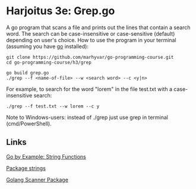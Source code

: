 # Harjoitus 3e: Grep.go

A go program that scans a file and prints out the lines that contain a search word. The search can be case-insensitive or case-sensitive (default) depending on user's choice.
How to use the program in your terminal (assuming you have [go](https://golang.org/) installed):
```
git clone https://github.com/marhyvar/go-programming-course.git
cd go-programming-course/h3/grep
```

```
go build grep.go
./grep --f <name-of-file> --w <search word> --c <y|n>
```

For example, to search for the word "lorem" in the file test.txt with a case-insensitive search:

```
./grep --f test.txt --w lorem --c y
```

Note to Windows-users: instead of ./grep just use grep in terminal (cmd/PowerShell).

## Links 

[Go by Example: String Functions](https://gobyexample.com/string-functions)

[Package strings](https://golang.org/pkg/strings/)

[Golang Scanner Package](https://linuxhint.com/golang-scanner-package/)
